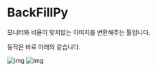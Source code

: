 # BackFillPy

모니터와 비율이 맞지않는 이미지를 변환해주는 툴입니다.

동작은 바로 아래와 같습니다.



![img](https://raw.githubusercontent.com/keepworking/BackFillPy/master/befor.png)
![img](https://raw.githubusercontent.com/keepworking/BackFillPy/master/after.png)
